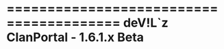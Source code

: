 ========================================
deV!L`z ClanPortal - 1.6.1.x Beta
========================================
